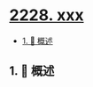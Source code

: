 # [2228. xxx](https://github.com/Tdahuyou/TNotes.leetcode/tree/main/notes/2228.%20xxx)

<!-- region:toc -->

- [1. 📝 概述](#1--概述)

<!-- endregion:toc -->

## 1. 📝 概述
